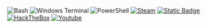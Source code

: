 ![Bash](https://img.shields.io/badge/Bash-ffffff?logo=gnubash&style=plastic&color=ffffff&logoColor=060606) ![Windows Terminal](https://img.shields.io/badge/Windows%20Terminal-%234D4D4D.svg?style=plastic&logo=windows-terminal&logoColor=white) ![PowerShell](https://img.shields.io/badge/PowerShell-%235391FE.svg?style=plastic&logo=powershell&logoColor=white) [![Steam](https://img.shields.io/badge/steam-%23000000.svg?style=plastic&logo=steam&logoColor=white)](https://steamcommunity.com/profiles/76561198017199180) [![Static Badge](https://img.shields.io/badge/Liquipedia-black?style=plastic&logo=data%3Aimage%2Fpng%3Bbase64%2CiVBORw0KGgoAAAANSUhEUgAAAHEAAABQCAMAAAAZUGpxAAAAZlBMVEUAAAAFK0wFK0wFK0wFK0wFK0wFK0wFK0wFK0wEK0wFK0wFK0wFK0wFK0wFK0wFK0w0U25yiJqClaZje4%2F%2F%2F%2F%2BSorEFK0wkRmLBytIFK0zg5env8vSxvcdTbYQVOFdEYHnQ192hsLyMEYtHAAAAGnRSTlMAIECAcBCfv%2F%2F%2FMGCv749Q%2F%2F%2F%2F%2F%2F%2F%2F3%2F%2F%2Fz%2BmN%2Bn8AAASbSURBVHgBtZndYrI6EEVDorJFIwgBIiiR93%2FJ03x1qgxg4TSum%2F7qMjvDZFARlkhKpdRmKz6NlBu1i2MQ8cdMkVTqKdr%2FgOQjusNRk4gDKcKzjck1ATYiPCfs54H643JS9QXbGr3%2FlHF7OOKbnXgFQY1cl53zvADUZ42k848%2Fmy9KVOKFI0IZuc5TGw8wuDYCGkn3rH7YsVFcEMyYfu9d2eT0nCi%2BhA0zymDGw7fOfFH%2FKFtjLC5iQIxAxgsKr%2FPYH2PpK%2BfImmooY4WrIW4vtVOMnkYhjHGHwhBN96ydDJIXmA5jTAFriPKxDDgDbMcvLkytanR3QzhS3gHBSQMZd%2FBKlitqaMFJAhlT7FG3pOxpkYDgRAGMdBAha4f1Ckzsowxl3OFV2fo%2BgFsPHBafyjiJtbG%2BKu9A1%2FsaqgSjmjXGzw5dAaiOh%2B1vsXollU%2F%2F7zsLPr1sAOCdUf6cP4BWYye%2FzqhiiRvLNdHI%2B3pa6Y1yOHtBp7%2FEOlYWwGYgzIwxeTflRHK4ACt2V9MV0XNlHD02SOGx0%2B2Uk%2FJeoGTtC%2FlAmQO4qM1BHQE4Kq2mAPaLQPouVjqLB9xveFDT8h%2FOZUo9Vz4RgEcD5zR97ty5vJshC41QL5KDindKSRn5XQIcQNfkPO1iI6HJJ2O8EFeozbXmtTqmqfuVRtrJEzzdOS9cBk%2Fn54C%2BN79RoL4aT73IR%2BW6vVBjKOy%2F8rDWLKTpgIL6%2FRIQD8droC5bs4Yc38p%2BaawX3x4H%2Fwzc%2BjXSMs%2FvNCwsARPzEVZKKd%2BFxTo9AwLImpXKEouMsRAak4uvVwoX5oqdSNBNdV305iO54iA2cO31nIFpaYmhc8VWqMfxYMsiA0iM%2FN1iVuXKQxXx65M3tsydqwE079by%2F3NFREZO%2B7ZEVuXKjw5KdQ3OrqhXnqk33lYbz6vqlQmFRLfaWC%2BrV7BZjk5jjetK4xnXJX0AF3WML3igT9FzinKjbNpfzovMzNKAvwGZyFTJZDjT%2BP5iPX2e31wNvD%2F7e6A0bV%2B4unPFqOfneLaXGU4Y4P%2FXfGFntRb77tzhQcdrPcOgUBg0AgzJjC3ocJ8CewCVkkkkN9XomLmDTVFjIg12bjgA1Xy42R76J7KU7uJHuSIVC1cJALtEHJHPGVElg0d336vse%2Fo7j3WsPAGvxp2vZDUXaw9NQlI642k7ZylXFuuYaKfxoHrc6Sm4aWMNNdqWnqq4LqkN8FjHpCqO49OGXv6s8Q5%2B9%2FD8V9tQq6NY15DOGPPxE22Bll0eFOsa5Izxho3gXHBuWKlSrAGMDlJwYnQo7PBypFhDGA8TxjIDsp4yJXQQY47ThNG2HYAuP4PdSgUwXlEJjoY1Fl4BfggHMJpuFGsEzEw5OogxHy0yRW3Ls8NYiSDGtuNNR9E5F3qNRMm7zpHZCOAQxmgyVhHxtK46JSKQ0QLReyPpQhmNw25sHOlCGi3A31XjusBGU0PyueVPul%2Bndf55S1IBWK8bGfEuVXYqJ1JK%2BlVwY3MtgJMIz9hobZ67jD7GDk%2FyMDZeVLgMhI5VIj6CRuYcXojjk0ql%2BByphkd70UGGWtZ%2FPwsqdpvtgDoAAAAASUVORK5CYII%3D)](https://liquipedia.net/apexlegends/Deinsat) [![HackTheBox](https://img.shields.io/badge/HackTheBox-ffffff?logo=hackthebox&style=plastic&color=1c1919&logoColor=9FEF00)](https://app.hackthebox.com/profile/1555692) [![Youtube](https://img.shields.io/badge/Youtube-ffffff?logo=youtube&style=plastic&color=ffffff&logoColor=FF0000)](https://www.youtube.com/@deinsat)
<!-- Proudly created with GPRM ( https://gprm.itsvg.in ) -->
